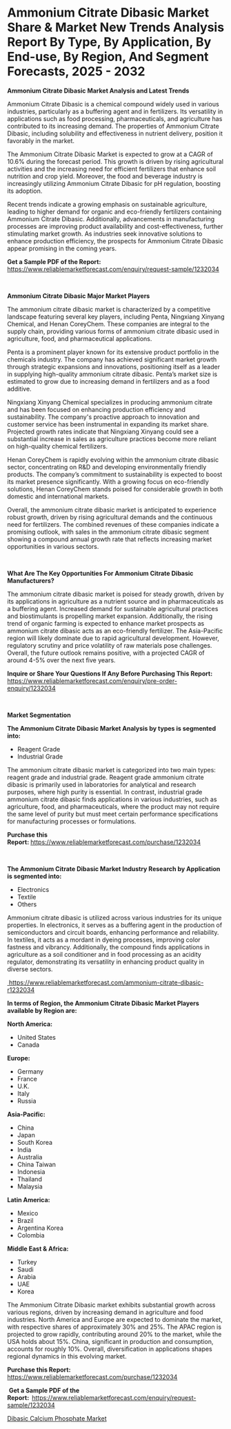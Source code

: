 <p><h1>Ammonium Citrate Dibasic Market Share & Market New Trends Analysis Report By Type, By Application, By End-use, By Region, And Segment Forecasts, 2025 - 2032</h1></p><p><strong>Ammonium Citrate Dibasic Market Analysis and Latest Trends</strong></p>
<p><p>Ammonium Citrate Dibasic is a chemical compound widely used in various industries, particularly as a buffering agent and in fertilizers. Its versatility in applications such as food processing, pharmaceuticals, and agriculture has contributed to its increasing demand. The properties of Ammonium Citrate Dibasic, including solubility and effectiveness in nutrient delivery, position it favorably in the market.</p><p>The Ammonium Citrate Dibasic Market is expected to grow at a CAGR of 10.6% during the forecast period. This growth is driven by rising agricultural activities and the increasing need for efficient fertilizers that enhance soil nutrition and crop yield. Moreover, the food and beverage industry is increasingly utilizing Ammonium Citrate Dibasic for pH regulation, boosting its adoption.</p><p>Recent trends indicate a growing emphasis on sustainable agriculture, leading to higher demand for organic and eco-friendly fertilizers containing Ammonium Citrate Dibasic. Additionally, advancements in manufacturing processes are improving product availability and cost-effectiveness, further stimulating market growth. As industries seek innovative solutions to enhance production efficiency, the prospects for Ammonium Citrate Dibasic appear promising in the coming years.</p></p>
<p><strong>Get a Sample PDF of the Report:&nbsp;</strong> <a href="https://www.reliablemarketforecast.com/enquiry/request-sample/1232034?utm_campaign=2925&utm_medium=2&utm_source=Github&utm_content=ia&utm_term=02042025&utm_id=ammonium-citrate-dibasic">https://www.reliablemarketforecast.com/enquiry/request-sample/1232034</a></p>
<p>&nbsp;</p>
<p><strong>Ammonium Citrate Dibasic Major Market Players</strong></p>
<p><p>The ammonium citrate dibasic market is characterized by a competitive landscape featuring several key players, including Penta, Ningxiang Xinyang Chemical, and Henan CoreyChem. These companies are integral to the supply chain, providing various forms of ammonium citrate dibasic used in agriculture, food, and pharmaceutical applications.</p><p>Penta is a prominent player known for its extensive product portfolio in the chemicals industry. The company has achieved significant market growth through strategic expansions and innovations, positioning itself as a leader in supplying high-quality ammonium citrate dibasic. Penta’s market size is estimated to grow due to increasing demand in fertilizers and as a food additive.</p><p>Ningxiang Xinyang Chemical specializes in producing ammonium citrate and has been focused on enhancing production efficiency and sustainability. The company's proactive approach to innovation and customer service has been instrumental in expanding its market share. Projected growth rates indicate that Ningxiang Xinyang could see a substantial increase in sales as agriculture practices become more reliant on high-quality chemical fertilizers.</p><p>Henan CoreyChem is rapidly evolving within the ammonium citrate dibasic sector, concentrating on R&D and developing environmentally friendly products. The company’s commitment to sustainability is expected to boost its market presence significantly. With a growing focus on eco-friendly solutions, Henan CoreyChem stands poised for considerable growth in both domestic and international markets.</p><p>Overall, the ammonium citrate dibasic market is anticipated to experience robust growth, driven by rising agricultural demands and the continuous need for fertilizers. The combined revenues of these companies indicate a promising outlook, with sales in the ammonium citrate dibasic segment showing a compound annual growth rate that reflects increasing market opportunities in various sectors.</p></p>
<p>&nbsp;</p>
<p><strong>What Are The Key Opportunities For Ammonium Citrate Dibasic Manufacturers?</strong></p>
<p><p>The ammonium citrate dibasic market is poised for steady growth, driven by its applications in agriculture as a nutrient source and in pharmaceuticals as a buffering agent. Increased demand for sustainable agricultural practices and biostimulants is propelling market expansion. Additionally, the rising trend of organic farming is expected to enhance market prospects as ammonium citrate dibasic acts as an eco-friendly fertilizer. The Asia-Pacific region will likely dominate due to rapid agricultural development. However, regulatory scrutiny and price volatility of raw materials pose challenges. Overall, the future outlook remains positive, with a projected CAGR of around 4-5% over the next five years.</p></p>
<p><strong>Inquire or Share Your Questions If Any Before Purchasing This Report:</strong> <a href="https://www.reliablemarketforecast.com/enquiry/pre-order-enquiry/1232034?utm_campaign=2925&utm_medium=2&utm_source=Github&utm_content=ia&utm_term=02042025&utm_id=ammonium-citrate-dibasic">https://www.reliablemarketforecast.com/enquiry/pre-order-enquiry/1232034</a></p>
<p>&nbsp;</p>
<p><strong>Market Segmentation</strong></p>
<p><strong>The Ammonium Citrate Dibasic Market Analysis by types is segmented into:</strong></p>
<p><ul><li>Reagent Grade</li><li>Industrial Grade</li></ul></p>
<p><p>The ammonium citrate dibasic market is categorized into two main types: reagent grade and industrial grade. Reagent grade ammonium citrate dibasic is primarily used in laboratories for analytical and research purposes, where high purity is essential. In contrast, industrial grade ammonium citrate dibasic finds applications in various industries, such as agriculture, food, and pharmaceuticals, where the product may not require the same level of purity but must meet certain performance specifications for manufacturing processes or formulations.</p></p>
<p><strong>Purchase this Report:&nbsp;</strong><a href="https://www.reliablemarketforecast.com/purchase/1232034?utm_campaign=2925&utm_medium=2&utm_source=Github&utm_content=ia&utm_term=02042025&utm_id=ammonium-citrate-dibasic">https://www.reliablemarketforecast.com/purchase/1232034</a></p>
<p>&nbsp;</p>
<p><strong>The Ammonium Citrate Dibasic Market Industry Research by Application is segmented into:</strong></p>
<p><ul><li>Electronics</li><li>Textile</li><li>Others</li></ul></p>
<p><p>Ammonium citrate dibasic is utilized across various industries for its unique properties. In electronics, it serves as a buffering agent in the production of semiconductors and circuit boards, enhancing performance and reliability. In textiles, it acts as a mordant in dyeing processes, improving color fastness and vibrancy. Additionally, the compound finds applications in agriculture as a soil conditioner and in food processing as an acidity regulator, demonstrating its versatility in enhancing product quality in diverse sectors.</p></p>
<p><a href="https://www.reliablemarketforecast.com/ammonium-citrate-dibasic-r1232034?utm_campaign=2925&utm_medium=2&utm_source=Github&utm_content=ia&utm_term=02042025&utm_id=ammonium-citrate-dibasic">&nbsp;https://www.reliablemarketforecast.com/ammonium-citrate-dibasic-r1232034</a></p>
<p><strong>In terms of Region, the Ammonium Citrate Dibasic Market Players available by Region are:</strong></p>
<p>
    <p> <strong> North America: </strong>
        <ul>
            <li>United States</li>
            <li>Canada</li>
        </ul>
        </p> 
    <p> <strong> Europe: </strong>
        <ul>
            <li>Germany</li>
            <li>France</li>
            <li>U.K.</li>
            <li>Italy</li>
            <li>Russia</li>
        </ul>
        </p> 
    <p> <strong> Asia-Pacific: </strong>
        <ul>
            <li>China</li>
            <li>Japan</li>
            <li>South Korea</li>
            <li>India</li>
            <li>Australia</li>
            <li>China Taiwan</li>
            <li>Indonesia</li>
            <li>Thailand</li>
            <li>Malaysia</li>
        </ul>
        </p> 
    <p> <strong> Latin America: </strong>
        <ul>
            <li>Mexico</li>
            <li>Brazil</li>
            <li>Argentina Korea</li>
            <li>Colombia</li>
        </ul>
        </p> 
    <p> <strong> Middle East & Africa: </strong>
        <ul>
            <li>Turkey</li>
            <li>Saudi</li>
            <li>Arabia</li>
            <li>UAE</li>
            <li>Korea</li>
        </ul>
    </p>
    </p>
<p><p>The Ammonium Citrate Dibasic market exhibits substantial growth across various regions, driven by increasing demand in agriculture and food industries. North America and Europe are expected to dominate the market, with respective shares of approximately 30% and 25%. The APAC region is projected to grow rapidly, contributing around 20% to the market, while the USA holds about 15%. China, significant in production and consumption, accounts for roughly 10%. Overall, diversification in applications shapes regional dynamics in this evolving market.</p></p>
<p><strong>Purchase this Report: </strong><a href="https://www.reliablemarketforecast.com/purchase/1232034?utm_campaign=2925&utm_medium=2&utm_source=Github&utm_content=ia&utm_term=02042025&utm_id=ammonium-citrate-dibasic">https://www.reliablemarketforecast.com/purchase/1232034</a></p>
<p>&nbsp;<strong>Get a Sample PDF of the Report:&nbsp;&nbsp;</strong><a href="https://www.reliablemarketforecast.com/enquiry/request-sample/1232034?utm_campaign=2925&utm_medium=2&utm_source=Github&utm_content=ia&utm_term=02042025&utm_id=ammonium-citrate-dibasic">https://www.reliablemarketforecast.com/enquiry/request-sample/1232034</a></p>
<p><strong></strong></p>
<p><p><a href="https://github.com/penecorodz74/Market-Research-Report-List-1/blob/main/dibasic-calcium-phosphate-market.md?utm_campaign=2925&utm_medium=2&utm_source=Github&utm_content=ia&utm_term=02042025&utm_id=ammonium-citrate-dibasic">Dibasic Calcium Phosphate Market</a></p></p>